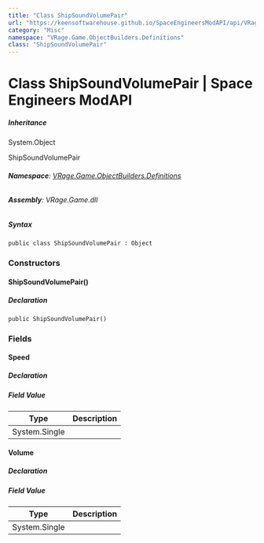 ```yaml
---
title: "Class ShipSoundVolumePair"
url: "https://keensoftwarehouse.github.io/SpaceEngineersModAPI/api/VRage.Game.ObjectBuilders.Definitions.ShipSoundVolumePair.html"
category: "Misc"
namespace: "VRage.Game.ObjectBuilders.Definitions"
class: "ShipSoundVolumePair"
---
```


# Class ShipSoundVolumePair | Space Engineers ModAPI

##### Inheritance

System.Object

ShipSoundVolumePair

###### **Namespace**: [VRage.Game.ObjectBuilders.Definitions](https://keensoftwarehouse.github.io/SpaceEngineersModAPI/api/VRage.Game.ObjectBuilders.Definitions.html)

###### **Assembly**: VRage.Game.dll

##### Syntax

```
public class ShipSoundVolumePair : Object
```

### Constructors

#### ShipSoundVolumePair()

##### Declaration

```
public ShipSoundVolumePair()
```

### Fields

#### Speed

##### Declaration

##### Field Value

| Type | Description |
| --- | --- |
| System.Single |     |

#### Volume

##### Declaration

##### Field Value

| Type | Description |
| --- | --- |
| System.Single |     |
